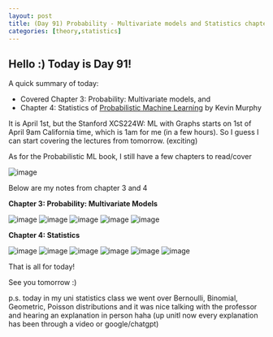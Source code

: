 ```yaml
---
layout: post
title: (Day 91) Probability - Multivariate models and Statistics chapters from Probabilistic Machine Learning
categories: [theory,statistics]
---
```


## Hello :) Today is Day 91!
A quick summary of today:
* Covered Chapter 3: Probability: Multivariate models, and
* Chapter 4: Statistics of [Probabilistic Machine Learning](https://probml.github.io/pml-book/book1.html) by Kevin Murphy

It is April 1st, but the Stanford XCS224W: ML with Graphs starts on 1st of April 9am California time, which is 1am for me (in a few hours). So I guess I can start covering the lectures from tomorrow. (exciting)

As for the Probabilistic ML book, I still have a few chapters to read/cover

![image](https://github.com/user-attachments/assets/dfc7d742-6e29-467c-aecf-b2d0a9fbce52)

Below are my notes from chapter 3 and 4

**Chapter 3: Probability: Multivariate Models**

![image](https://github.com/user-attachments/assets/6e9e8f84-2004-4539-92ee-46860e63cd70)
![image](https://github.com/user-attachments/assets/f212f1a0-fb84-460a-abd0-736d50c4f572)
![image](https://github.com/user-attachments/assets/673088e6-70a2-40e7-afa5-38c6cf5aec5f)
![image](https://github.com/user-attachments/assets/0ca5a845-f1ea-47b9-88df-97ee52c9783d)
![image](https://github.com/user-attachments/assets/09015084-5de1-4c07-ae02-5302784fb58a)

**Chapter 4: Statistics**

![image](https://github.com/user-attachments/assets/85fd7594-d16e-470f-b2ca-505dc4252a8a)
![image](https://github.com/user-attachments/assets/69086f1e-e849-4db2-8e16-0b240ec39ea7)
![image](https://github.com/user-attachments/assets/61d9854e-bd26-4a1f-9348-40ae5721bd75)
![image](https://github.com/user-attachments/assets/6c7139b0-7049-4350-b41b-d99c4f190b78)
![image](https://github.com/user-attachments/assets/970d4c4c-e0a6-42a6-8232-4c1182176807)
![image](https://github.com/user-attachments/assets/92186306-abd6-40ee-ab70-5585cb1f3e34)


That is all for today!

See you tomorrow :)



p.s. today in my uni statistics class we went over Bernoulli, Binomial, Geometric, Poisson distributions and it was nice talking with the professor and hearing an explanation in person haha (up unitl now every explanation has been through a video or google/chatgpt)
